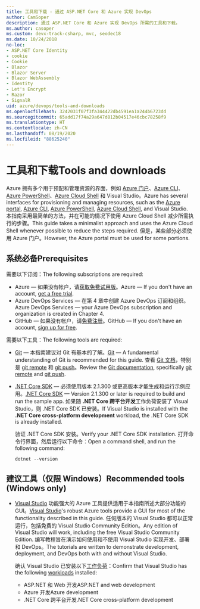```yaml
---
title: 工具和下载 - 通过 ASP.NET Core 和 Azure 实现 DevOps
author: CamSoper
description: 通过 ASP.NET Core 和 Azure 实现 DevOps 所需的工具和下载。
ms.author: casoper
ms.custom: devx-track-csharp, mvc, seodec18
ms.date: 10/24/2018
no-loc:
- ASP.NET Core Identity
- cookie
- Cookie
- Blazor
- Blazor Server
- Blazor WebAssembly
- Identity
- Let's Encrypt
- Razor
- SignalR
uid: azure/devops/tools-and-downloads
ms.openlocfilehash: 3242031f07f3fa344422db4591ea1a244b6723dd
ms.sourcegitcommit: 65add17f74a29a647d812b04517e46cbc78258f9
ms.translationtype: HT
ms.contentlocale: zh-CN
ms.lasthandoff: 08/19/2020
ms.locfileid: "88625240"
---
```

# <a name="tools-and-downloads"></a><span data-ttu-id="61dbf-103">工具和下载</span><span class="sxs-lookup"><span data-stu-id="61dbf-103">Tools and downloads</span></span>

<span data-ttu-id="61dbf-104">Azure 拥有多个用于预配和管理资源的界面，例如 [Azure 门户](https://portal.azure.com)、[Azure CLI](/cli/azure/)、[Azure PowerShell](/powershell/azure/overview)、[Azure Cloud Shell](https://shell.azure.com/bash) 和 Visual Studio。</span><span class="sxs-lookup"><span data-stu-id="61dbf-104">Azure has several interfaces for provisioning and managing resources, such as the [Azure portal](https://portal.azure.com), [Azure CLI](/cli/azure/), [Azure PowerShell](/powershell/azure/overview), [Azure Cloud Shell](https://shell.azure.com/bash), and Visual Studio.</span></span> <span data-ttu-id="61dbf-105">本指南采用最简单的方法，并在可能的情况下使用 Azure Cloud Shell 减少所需执行的步骤。</span><span class="sxs-lookup"><span data-stu-id="61dbf-105">This guide takes a minimalist approach and uses the Azure Cloud Shell whenever possible to reduce the steps required.</span></span> <span data-ttu-id="61dbf-106">但是，某些部分必须使用 Azure 门户。</span><span class="sxs-lookup"><span data-stu-id="61dbf-106">However, the Azure portal must be used for some portions.</span></span>

## <a name="prerequisites"></a><span data-ttu-id="61dbf-107">系统必备</span><span class="sxs-lookup"><span data-stu-id="61dbf-107">Prerequisites</span></span>

<span data-ttu-id="61dbf-108">需要以下订阅：</span><span class="sxs-lookup"><span data-stu-id="61dbf-108">The following subscriptions are required:</span></span>

* <span data-ttu-id="61dbf-109">Azure &mdash; 如果没有帐户，请[获取免费试用版](https://azure.microsoft.com/free/dotnet/)。</span><span class="sxs-lookup"><span data-stu-id="61dbf-109">Azure &mdash; If you don't have an account, [get a free trial](https://azure.microsoft.com/free/dotnet/).</span></span>
* <span data-ttu-id="61dbf-110">Azure DevOps Services &mdash; 在第 4 章中创建 Azure DevOps 订阅和组织。</span><span class="sxs-lookup"><span data-stu-id="61dbf-110">Azure DevOps Services &mdash; your Azure DevOps subscription and organization is created in Chapter 4.</span></span>
* <span data-ttu-id="61dbf-111">GitHub &mdash; 如果没有帐户，请[免费注册](https://github.com/join)。</span><span class="sxs-lookup"><span data-stu-id="61dbf-111">GitHub &mdash; If you don't have an account, [sign up for free](https://github.com/join).</span></span>

<span data-ttu-id="61dbf-112">需要以下工具：</span><span class="sxs-lookup"><span data-stu-id="61dbf-112">The following tools are required:</span></span>

* <span data-ttu-id="61dbf-113">[Git](https://git-scm.com/downloads) &mdash; 本指南建议对 Git 有基本的了解。</span><span class="sxs-lookup"><span data-stu-id="61dbf-113">[Git](https://git-scm.com/downloads) &mdash; A fundamental understanding of Git is recommended for this guide.</span></span> <span data-ttu-id="61dbf-114">查看 [Git 文档](https://git-scm.com/doc)，特别是 [git remote](https://git-scm.com/docs/git-remote) 和 [git push](https://git-scm.com/docs/git-push)。</span><span class="sxs-lookup"><span data-stu-id="61dbf-114">Review the [Git documentation](https://git-scm.com/doc), specifically [git remote](https://git-scm.com/docs/git-remote) and [git push](https://git-scm.com/docs/git-push).</span></span>
* <span data-ttu-id="61dbf-115">[.NET Core SDK](https://dotnet.microsoft.com/download/) &mdash; 必须使用版本 2.1.300 或更高版本才能生成和运行示例应用。</span><span class="sxs-lookup"><span data-stu-id="61dbf-115">[.NET Core SDK](https://dotnet.microsoft.com/download/) &mdash; Version 2.1.300 or later is required to build and run the sample app.</span></span> <span data-ttu-id="61dbf-116">如果随 **.NET Core 跨平台开发**工作负荷安装了 Visual Studio，则 .NET Core SDK 已安装。</span><span class="sxs-lookup"><span data-stu-id="61dbf-116">If Visual Studio is installed with the **.NET Core cross-platform development** workload, the .NET Core SDK is already installed.</span></span>

    <span data-ttu-id="61dbf-117">验证 .NET Core SDK 安装。</span><span class="sxs-lookup"><span data-stu-id="61dbf-117">Verify your .NET Core SDK installation.</span></span> <span data-ttu-id="61dbf-118">打开命令行界面，然后运行以下命令：</span><span class="sxs-lookup"><span data-stu-id="61dbf-118">Open a command shell, and run the following command:</span></span>

    ```dotnetcli
    dotnet --version
    ```

## <a name="recommended-tools-windows-only"></a><span data-ttu-id="61dbf-119">建议工具（仅限 Windows）</span><span class="sxs-lookup"><span data-stu-id="61dbf-119">Recommended tools (Windows only)</span></span>

* <span data-ttu-id="61dbf-120">[Visual Studio](https://visualstudio.microsoft.com) 功能强大的 Azure 工具提供适用于本指南所述大部分功能的 GUI。</span><span class="sxs-lookup"><span data-stu-id="61dbf-120">[Visual Studio](https://visualstudio.microsoft.com)'s robust Azure tools provide a GUI for most of the functionality described in this guide.</span></span> <span data-ttu-id="61dbf-121">任何版本的 Visual Studio 都可以正常运行，包括免费的 Visual Studio Community Edition。</span><span class="sxs-lookup"><span data-stu-id="61dbf-121">Any edition of Visual Studio will work, including the free Visual Studio Community Edition.</span></span> <span data-ttu-id="61dbf-122">编写教程旨在演示如何使用和不使用 Visual Studio 实现开发、部署和 DevOps。</span><span class="sxs-lookup"><span data-stu-id="61dbf-122">The tutorials are written to demonstrate development, deployment, and DevOps both with and without Visual Studio.</span></span>

  <span data-ttu-id="61dbf-123">确认 Visual Studio 已安装以下[工作负荷](/visualstudio/install/modify-visual-studio)：</span><span class="sxs-lookup"><span data-stu-id="61dbf-123">Confirm that Visual Studio has the following [workloads](/visualstudio/install/modify-visual-studio) installed:</span></span>

  * <span data-ttu-id="61dbf-124">ASP.NET 和 Web 开发</span><span class="sxs-lookup"><span data-stu-id="61dbf-124">ASP.NET and web development</span></span>
  * <span data-ttu-id="61dbf-125">Azure 开发</span><span class="sxs-lookup"><span data-stu-id="61dbf-125">Azure development</span></span>
  * <span data-ttu-id="61dbf-126">.NET Core 跨平台开发</span><span class="sxs-lookup"><span data-stu-id="61dbf-126">.NET Core cross-platform development</span></span>
